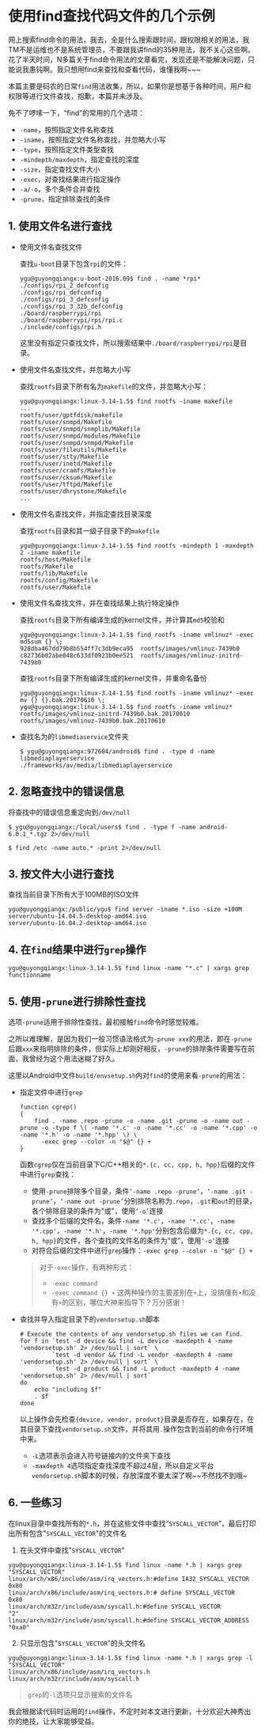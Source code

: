 # 使用find查找代码文件的几个示例

网上搜索find命令的用法，我去，全是什么搜索跟时间，跟权限相关的用法，我TM不是运维也不是系统管理员，不要跟我讲find的35种用法，我不关心这些啊。花了半天时间，N多篇关于find命令用法的文章看完，发现还是不能解决问题，只能说我愚钝啊。我只想用find来查找和查看代码，谁懂我啊~~~

本篇主要是码农的日常`find`用法收集，所以，如果你是想基于各种时间，用户和权限等进行文件查找，抱歉，本篇并未涉及。

免不了啰嗦一下，“find”的常用的几个选项：

- `-name`，按照指定文件名称查找
- `-iname`，按照指定文件名称查找，并忽略大小写
- `-type`，按照指定文件类型查找
- `-mindepth/maxdepth`，指定查找的深度
- `-size`，指定查找文件大小
- `-exec`，对查找结果进行指定操作
- `-a/-o`，多个条件合并查找
- `-prune`，指定排除查找的条件

## 1. 使用文件名进行查找

- 使用文件名查找文件

  查找`u-boot`目录下包含`rpi`的文件：
  ```
  ygu@guyongqiangx:u-boot-2016.09$ find . -name *rpi*
  ./configs/rpi_2_defconfig
  ./configs/rpi_defconfig
  ./configs/rpi_3_defconfig
  ./configs/rpi_3_32b_defconfig
  ./board/raspberrypi/rpi
  ./board/raspberrypi/rpi/rpi.c
  ./include/configs/rpi.h
  ```
  这里没有指定只查找文件，所以搜索结果中`./board/raspberrypi/rpi`是目录。

- 使用文件名查找文件，并忽略大小写

  查找`rootfs`目录下所有名为`makefile`的文件，并忽略大小写：
  ```
  ygu@guyongqiangx:linux-3.14-1.5$ find rootfs -iname makefile
  ...
  rootfs/user/gptfdisk/makefile
  rootfs/user/snmpd/Makefile
  rootfs/user/snmpd/snmplib/Makefile
  rootfs/user/snmpd/modules/Makefile
  rootfs/user/snmpd/snmpd/Makefile
  rootfs/user/fileutils/Makefile
  rootfs/user/stty/Makefile
  rootfs/user/inetd/Makefile
  rootfs/user/cramfs/Makefile
  rootfs/user/cksum/Makefile
  rootfs/user/tftpd/Makefile
  rootfs/user/dhrystone/Makefile
  ...
  ```  
- 使用文件名查找文件，并指定查找目录深度

  查找`rootfs`目录和其一级子目录下的`makefile`
  ```
  ygu@guyongqiangx:linux-3.14-1.5$ find rootfs -mindepth 1 -maxdepth 2 -iname makefile   
  rootfs/host/Makefile
  rootfs/Makefile
  rootfs/lib/Makefile
  rootfs/config/Makefile
  rootfs/user/Makefile
  ```
- 使用文件名查找文件，并在查找结果上执行特定操作

  查找`rootfs`目录下所有编译生成的kernel文件，并计算其`md5`校验和
  ```
  ygu@guyongqiangx:linux-3.14-1.5$ find rootfs -iname vmlinuz* -exec md5sum {} \;
  928dba467dd79b8b554ff7c3db9eca95  rootfs/images/vmlinuz-7439b0
  c82736b02abe048c633df0923b0ee521  rootfs/images/vmlinuz-initrd-7439b0
  ```

  查找`rootfs`目录下所有编译生成的kernel文件，并重命名备份
  ```
  ygu@guyongqiangx:linux-3.14-1.5$ find rootfs -iname vmlinuz* -exec mv {} {}.bak.20170610 \;
  ygu@guyongqiangx:linux-3.14-1.5$ find rootfs -iname vmlinuz*
  rootfs/images/vmlinuz-initrd-7439b0.bak.20170610
  rootfs/images/vmlinuz-7439b0.bak.20170610
  ```

- 查找名为的`libmediaservice`文件夹

  ```
  $ ygu@guyongqiangx:972604/android$ find . -type d -name libmediaplayerservice
  ./frameworks/av/media/libmediaplayerservice
  ```

## 2. 忽略查找中的错误信息

将查找中的错误信息重定向到`/dev/null`

```
$ ygu@guyongqiangx:/local/users$ find . -type f -name android-6.0.1_*.tgz 2>/dev/null
```

```
$ find /etc -name auto.* -print 2>/dev/null
```

## 3. 按文件大小进行查找

查找当前目录下所有大于100MB的ISO文件

```
ygu@guyongqiangx:/public/ygu$ find server -iname *.iso -size +100M
server/ubuntu-14.04.5-desktop-amd64.iso
server/ubuntu-16.04.2-desktop-amd64.iso
```

## 4. 在`find`结果中进行`grep`操作

```
ygu@guyongqiangx:linux-3.14-1.5$ find linux -name "*.c" | xargs grep functionname
```

## 5. 使用`-prune`进行排除性查找

选项`-prune`适用于排除性查找，最初接触`find`命令时感觉较难。

之所以难理解，是因为我们一般习惯语法格式为`-prune xxx`的用法，即在`-prune`后跟`xxx`来指明排除的条件，但实际上却刚好相反，`-prune`的排除条件需要写在前面，我曾经为这个用法迷糊了好久。

这里以Android中文件`build/envsetup.sh`内对`find`的使用来看`-prune`的用法：

- 指定文件中进行`grep`

  ```
  function cgrep()
  {
      find . -name .repo -prune -o -name .git -prune -o -name out -prune -o -type f \( -name '*.c' -o -name '*.cc' -o -name '*.cpp' -o -name '*.h' -o -name '*.hpp' \) \
        -exec grep --color -n "$@" {} +
  }

  ```

  函数`cgrep`仅在当前目录下C/C++相关的`*.{c, cc, cpp, h, hpp}`后缀的文件中进行`grep`查找：
  - 使用`-prune`排除多个目录，条件`‘-name .repo -prune’`，`‘-name .git -prune’`，`‘-name out -prune’`分别排除名称为`.repo`，`.git`和`out`的目录，各个排除目录的条件为"或"，使用`‘-o’`连接
  - 查找多个后缀的文件名，条件`-name '*.c'`，`-name '*.cc'`，`-name '*.cpp'`，`-name '*.h'`，`-name '*.hpp'`分别包含后缀为`*.{c, cc, cpp, h, hpp}`的文件，各个查找的文件名的条件为“或”，使用`‘-o’`连接
  - 对符合后缀的文件中进行`grep`操作：`-exec grep --color -n "$@" {} +`

  > 对于`-exec`操作，有两种形式：
  > - `-exec command`
  > - `-exec command {} +`
  > 这两种操作的主要差别在`+`上，没搞懂有`+`和没有`+`的区别，哪位大神来指导下？万分感谢！

- 查找并导入指定目录下的`vendorsetup.sh`脚本

  ```
  # Execute the contents of any vendorsetup.sh files we can find.
  for f in `test -d device && find -L device -maxdepth 4 -name 'vendorsetup.sh' 2> /dev/null | sort` \
           `test -d vendor && find -L vendor -maxdepth 4 -name 'vendorsetup.sh' 2> /dev/null | sort` \
           `test -d product && find -L product -maxdepth 4 -name 'vendorsetup.sh' 2> /dev/null | sort`
  do
      echo "including $f"
      . $f
  done
  ```
  以上操作会先检查`{device, vendor, product}`目录是否存在，如果存在，在其目录下查找`vendorsetup.sh`文件，并将其用`.`操作包含到当前的命令行环境中来。

  - `-L`选项表示会进入符号链接内的文件夹下查找
  - `-maxdepth 4`选项指定查找深度不超过4层，所以自定义平台`vendorsetup.sh`脚本的时候，存放深度不要太深了啊~~不然找不到哦~

## 6. 一些练习
在linux目录中查找所有的`*.h`，并在这些文件中查找“`SYSCALL_VECTOR`”，最后打印出所有包含"`SYSCALL_VECTOR`"的文件名

1. 在头文件中查找"`SYSCALL_VECTOR`"
```
ygu@guyongqiangx:linux-3.14-1.5$ find linux -name *.h | xargs grep "SYSCALL_VECTOR"
linux/arch/x86/include/asm/irq_vectors.h:#define IA32_SYSCALL_VECTOR            0x80
linux/arch/x86/include/asm/irq_vectors.h:# define SYSCALL_VECTOR                        0x80
linux/arch/m32r/include/asm/syscall.h:#define SYSCALL_VECTOR          "2"
linux/arch/m32r/include/asm/syscall.h:#define SYSCALL_VECTOR_ADDRESS  "0xa0"
```

2. 只显示包含"`SYSCALL_VECTOR`"的头文件名
```
ygu@guyongqiangx:linux-3.14-1.5$ find linux -name *.h | xargs grep -l "SYSCALL_VECTOR" 
linux/arch/x86/include/asm/irq_vectors.h
linux/arch/m32r/include/asm/syscall.h
```

> `grep`的`-l`选项只显示搜索的文件名

我会根据读代码时运用的`find`操作，不定时对本文进行更新，十分欢迎大神秀出你的绝技，让大家能够受益。
